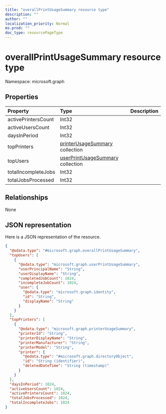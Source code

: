 ```yaml
---
title: "overallPrintUsageSummary resource type"
description: ""
author: ""
localization_priority: Normal
ms.prod: ""
doc_type: resourcePageType
---
```


# overallPrintUsageSummary resource type


Namespace: microsoft.graph



## Properties
|Property|Type|Description|
|:---|:---|:---|
|activePrintersCount|Int32||
|activeUsersCount|Int32||
|daysInPeriod|Int32||
|topPrinters|[printerUsageSummary](../resources/printerusagesummary.md) collection||
|topUsers|[userPrintUsageSummary](../resources/userprintusagesummary.md) collection||
|totalIncompleteJobs|Int32||
|totalJobsProcessed|Int32||

## Relationships
None

## JSON representation
Here is a JSON representation of the resource.
<!-- {
  "blockType": "resource",
  "@odata.type": "microsoft.graph.overallPrintUsageSummary"
}
-->
``` json
{
  "@odata.type": "#microsoft.graph.overallPrintUsageSummary",
  "topUsers": [
    {
      "@odata.type": "microsoft.graph.userPrintUsageSummary",
      "userPrincipalName": "String",
      "userDisplayName": "String",
      "completedJobCount": 1024,
      "incompleteJobCount": 1024,
      "user": {
        "@odata.type": "microsoft.graph.identity",
        "id": "String",
        "displayName": "String"
      }
    }
  ],
  "topPrinters": [
    {
      "@odata.type": "microsoft.graph.printerUsageSummary",
      "printerId": "String",
      "printerDisplayName": "String",
      "printerManufacturer": "String",
      "printerModel": "String",
      "printer": {
        "@odata.type": "#microsoft.graph.directoryObject",
        "id": "String (identifier)",
        "deletedDateTime": "String (timestamp)"
      }
    }
  ],
  "daysInPeriod": 1024,
  "activeUsersCount": 1024,
  "activePrintersCount": 1024,
  "totalJobsProcessed": 1024,
  "totalIncompleteJobs": 1024
}
```

